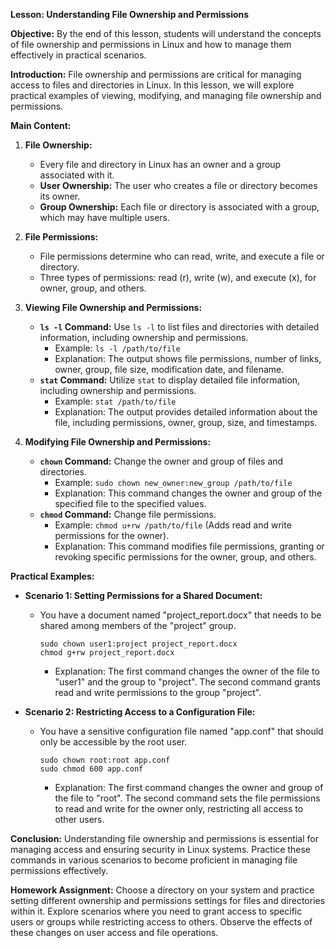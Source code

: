 **Lesson: Understanding File Ownership and Permissions**

**Objective:**
By the end of this lesson, students will understand the concepts of file ownership and permissions in Linux and how to manage them effectively in practical scenarios.

**Introduction:**
File ownership and permissions are critical for managing access to files and directories in Linux. In this lesson, we will explore practical examples of viewing, modifying, and managing file ownership and permissions.

**Main Content:**

1. **File Ownership:**
    - Every file and directory in Linux has an owner and a group associated with it.
    - **User Ownership:** The user who creates a file or directory becomes its owner.
    - **Group Ownership:** Each file or directory is associated with a group, which may have multiple users.

2. **File Permissions:**
    - File permissions determine who can read, write, and execute a file or directory.
    - Three types of permissions: read (r), write (w), and execute (x), for owner, group, and others.

3. **Viewing File Ownership and Permissions:**
    - **`ls -l` Command:** Use `ls -l` to list files and directories with detailed information, including ownership and permissions.
        - Example: `ls -l /path/to/file`
        - Explanation: The output shows file permissions, number of links, owner, group, file size, modification date, and filename.
    - **`stat` Command:** Utilize `stat` to display detailed file information, including ownership and permissions.
        - Example: `stat /path/to/file`
        - Explanation: The output provides detailed information about the file, including permissions, owner, group, size, and timestamps.

4. **Modifying File Ownership and Permissions:**
    - **`chown` Command:** Change the owner and group of files and directories.
        - Example: `sudo chown new_owner:new_group /path/to/file`
        - Explanation: This command changes the owner and group of the specified file to the specified values.
    - **`chmod` Command:** Change file permissions.
        - Example: `chmod u+rw /path/to/file` (Adds read and write permissions for the owner).
        - Explanation: This command modifies file permissions, granting or revoking specific permissions for the owner, group, and others.

**Practical Examples:**

- **Scenario 1: Setting Permissions for a Shared Document:**
    - You have a document named "project_report.docx" that needs to be shared among members of the "project" group.
      ```
      sudo chown user1:project project_report.docx
      chmod g+rw project_report.docx
      ```
        - Explanation: The first command changes the owner of the file to "user1" and the group to "project". The second command grants read and write permissions to the group "project".

- **Scenario 2: Restricting Access to a Configuration File:**
    - You have a sensitive configuration file named "app.conf" that should only be accessible by the root user.
      ```
      sudo chown root:root app.conf
      sudo chmod 600 app.conf
      ```
        - Explanation: The first command changes the owner and group of the file to "root". The second command sets the file permissions to read and write for the owner only, restricting all access to other users.

**Conclusion:**
Understanding file ownership and permissions is essential for managing access and ensuring security in Linux systems. Practice these commands in various scenarios to become proficient in managing file permissions effectively.

**Homework Assignment:**
Choose a directory on your system and practice setting different ownership and permissions settings for files and directories within it. Explore scenarios where you need to grant access to specific users or groups while restricting access to others. Observe the effects of these changes on user access and file operations.
